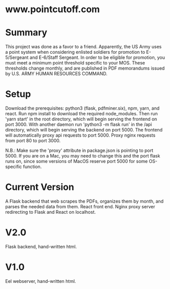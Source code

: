 <h1>www.pointcutoff.com</h1>

# Summary
This project was done as a favor to a friend. Apparently, the US Army uses a point system when considering enlisted soldiers for promotion to E-5/Sergeant and E-6/Staff Sergeant. In order to be eligible for promotion, you must meet a minimum point threshold specific to your MOS. These thresholds change monthly, and are published in PDF memorandums issued by U.S. ARMY HUMAN RESOURCES COMMAND.

# Setup
Download the prerequisites: python3 (flask, pdfminer.six), npm, yarn, and react. Run npm install to download the required node_modules. Then run 'yarn start' in the root directory, which will begin serving the frontend on port 3000. With another daemon run 'python3 -m flask run' in the /api directory, which will begin serving the backend on port 5000. The frontend will automatically proxy api requests to port 5000.
Proxy nginx requests from port 80 to port 3000.

N.B.: Make sure the 'proxy' attribute in package.json is pointing to port 5000. If you are on a Mac, you may need to change this and the port flask runs on, since some versions of MacOS reserve port 5000 for some OS-specific function.

# Current Version
A Flask backend that web scrapes the PDFs, organizes them by month, and parses the needed data from them. React front end. Nginx proxy server redirecting to Flask and React on localhost.

# V2.0
Flask backend, hand-written html.

# V1.0
Eel webserver, hand-written html.
